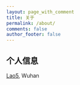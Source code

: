 ```yaml
---
layout: page_with_comment
title: 关于
permalink: /about/
comments: false
author_footer: false
---
```


## 个人信息

[Lao5][], Wuhan




[Lao5]: https://ilao5.github.io/contents/intro/intro.html

